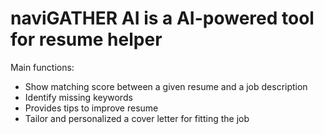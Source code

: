 # naviGATHER AI is a AI-powered tool for resume helper

Main functions:
- Show matching score between a given resume and a job description
- Identify missing keywords
- Provides tips to improve resume
- Tailor and personalized a cover letter for fitting the job
